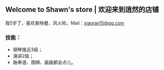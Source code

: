 ## Welcome to Shawn's store | 欢迎来到逍然的店铺

我5岁了，喜欢奥特曼、风火轮。Mail：xiaoran15@qq.com

### 技能：
- 钢琴接近3级；
- 演讲2级；
- 跆拳道、围棋、画画都会点儿。
